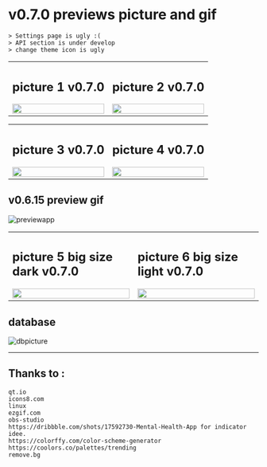 # v0.7.0 previews picture and gif
    > Settings page is ugly :(
    > API section is under develop
    > change theme icon is ugly

<table>
<tr>
<td>

## picture 1 v0.7.0
<img src="https://github.com/iwantamouse/tutu-list/blob/master/docs/preview/v0-7-0/tutulist-v0-7-0-dark.png" width=100% title=""/>
</td><td>

## picture 2 v0.7.0
<img src="https://github.com/iwantamouse/tutu-list/blob/master/docs/preview/v0-7-0/tutulist-v0-7-0-light.png" width=100% title=""/>
</td></tr>
</table>




<table>
<tr>
<td>

## picture 3 v0.7.0
<img src="https://github.com/iwantamouse/tutu-list/blob/master/docs/preview/v0-7-0/tutulist-v0-7-0-dark2.png" width=100% title=""/>
</td><td>

## picture 4 v0.7.0
<img src="https://github.com/iwantamouse/tutu-list/blob/master/docs/preview/v0-7-0/tutulist-v0-7-0-light2.png" width=100% title=""/>
</td></tr>
</table>


## v0.6.15 preview gif
![previewapp](https://github.com/iwantamouse/tutu-list/blob/master/docs/database/tutulist-v0.6.15.gif)



<table>
<tr>
<td>

## picture 5 big size dark v0.7.0
<img src="https://github.com/iwantamouse/tutu-list/blob/master/docs/preview/v0-7-0/tutulist-v0-7-0-big-dark.png" width=100% title=""/>
</td><td>

## picture 6 big size light v0.7.0
<img src="https://github.com/iwantamouse/tutu-list/blob/master/docs/preview/v0-7-0/tutulist-v0-7-0-big-light.png" width=100% title=""/>
</td></tr>
</table>

## database
![dbpicture](https://github.com/iwantamouse/tutu-list/blob/master/docs/database/database-v1.png)
____________________________________
## Thanks to :<br/>
    qt.io
    icons8.com
    linux
    ezgif.com 
    obs-studio
    https://dribbble.com/shots/17592730-Mental-Health-App for indicator idee.
    https://colorffy.com/color-scheme-generator
    https://coolors.co/palettes/trending
    remove.bg
